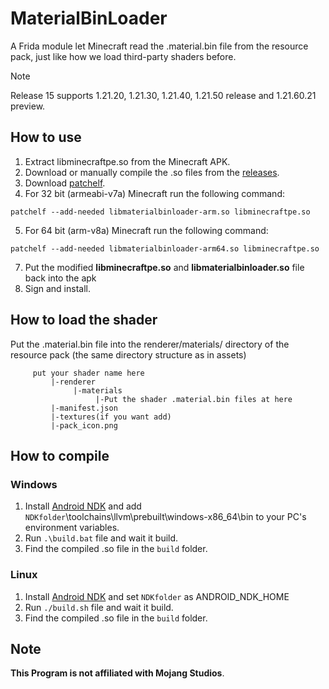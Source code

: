 # MaterialBinLoader

A Frida module let Minecraft read the .material.bin file from the resource pack, just like how we load third-party shaders before.

> [!NOTE]
> Release 15 supports 1.21.20, 1.21.30, 1.21.40, 1.21.50 release and 1.21.60.21 preview.

<!--maybe check latest preview support?-->

## How to use

1. Extract libminecraftpe.so from the Minecraft APK.
2. Download or manually compile the .so files from the [releases](https://github.com/ddf8196/MaterialBinLoader/releases/latest).
3. Download [patchelf](https://github.com/NixOS/patchelf/releases/latest).
4. For 32 bit (armeabi-v7a) Minecraft run the following command:

```
patchelf --add-needed libmaterialbinloader-arm.so libminecraftpe.so
```
5. For 64 bit (arm-v8a) Minecraft run the following command:
```
patchelf --add-needed libmaterialbinloader-arm64.so libminecraftpe.so
```
7. Put the modified **libminecraftpe.so** and **libmaterialbinloader.so** file back into the apk
8. Sign and install.

## How to load the shader

Put the .material.bin file into the renderer/materials/ directory of the resource pack (the same directory structure as in assets)

```
     put your shader name here
         |-renderer
              |-materials
                   |-Put the shader .material.bin files at here
         |-manifest.json
         |-textures(if you want add)
         |-pack_icon.png
```

## How to compile

### Windows

1. Install [Android NDK](https://developer.android.com/ndk/downloads/index.html) and add `NDKfolder`\toolchains\llvm\prebuilt\windows-x86_64\bin to your PC's environment variables.
2. Run `.\build.bat` file and wait it build.
3. Find the compiled .so file in the `build` folder.

### Linux

1. Install [Android NDK](https://developer.android.com/ndk/downloads/index.html) and set `NDKfolder` as ANDROID_NDK_HOME
2. Run `./build.sh` file and wait it build.
3. Find the compiled .so file in the `build` folder.

## Note

**This Program is not affiliated with Mojang Studios**.
